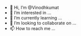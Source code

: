 - 👋 Hi, I’m @Vinodhkumat
- 👀 I’m interested in ...
- 🌱 I’m currently learning ...
- 💞️ I’m looking to collaborate on ...
- 📫 How to reach me ...

<!---
Vinodhkumat/Vinodhkumat is a ✨ special ✨ repository because its `README.md` (this file) appears on your GitHub profile.
You can click the Preview link to take a look at your changes.
--->
